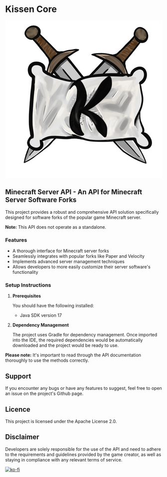 # Kissen Core

![KissenPaper Logo](kissenpaper-logo.png)

## Minecraft Server API - An API for Minecraft Server Software Forks

This project provides a robust and comprehensive API solution specifically designed for software forks of the popular game Minecraft server.

**Note:** This API does not operate as a standalone.

### Features

- A thorough interface for Minecraft server forks
- Seamlessly integrates with popular forks like Paper and Velocity
- Implements advanced server management techniques
- Allows developers to more easily customize their server software's functionality

### Setup Instructions

1. **Prerequisites**

   You should have the following installed:

    - Java SDK version 17

2. **Dependency Management**

   The project uses Gradle for dependency management. Once imported into the IDE, the required dependencies would be automatically downloaded and the project would be ready to use.

**Please note:** It's important to read through the API documentation thoroughly to use the methods correctly.

## Support
If you encounter any bugs or have any features to suggest, feel free to open an issue on the project's Github page.

## Licence
This project is licensed under the Apache License 2.0.

## Disclaimer
Developers are solely responsible for the use of the API and need to adhere to the requirements and guidelines provided by the game creator, as well as staying in compliance with any relevant terms of service.

[![ko-fi](https://ko-fi.com/img/githubbutton_sm.svg)](https://ko-fi.com/J3J1M3QF6)
